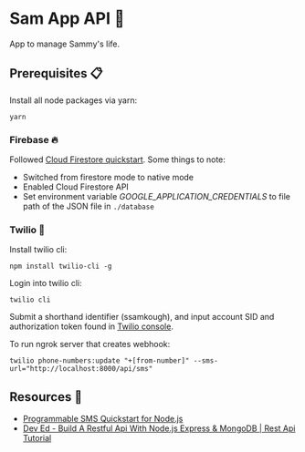 # Sam App API 🔆

App to manage Sammy's life.

## Prerequisites 📋

Install all node packages via yarn:

`yarn`

### Firebase 🔥

Followed [Cloud Firestore quickstart](https://firebase.google.com/docs/firestore/quickstart). Some things to note:

- Switched from firestore mode to native mode
- Enabled Cloud Firestore API
- Set environment variable _GOOGLE_APPLICATION_CREDENTIALS_ to file path of the JSON file in `./database`

### Twilio 📱

Install twilio cli:

`npm install twilio-cli -g`

Login into twilio cli:

`twilio cli`

Submit a shorthand identifier (ssamkough), and input account SID and authorization token found in [Twilio console](https://www.twilio.com/console).

To run ngrok server that creates webhook:

`twilio phone-numbers:update "+[from-number]" --sms-url="http://localhost:8000/api/sms"`

## Resources 👏

- [Programmable SMS Quickstart for Node.js](https://www.twilio.com/docs/sms/quickstart/node)
- [Dev Ed - Build A Restful Api With Node.js Express & MongoDB | Rest Api Tutorial](https://www.youtube.com/watch?v=vjf774RKrLc)
